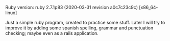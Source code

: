 Ruby version:
ruby 2.7.1p83 (2020-03-31 revision a0c7c23c9c) [x86_64-linux]

Just a simple ruby program, created to practice some stuff. Later I will try to improve it by adding some spanish spelling,
grammar and punctuation checking; maybe even as a rails application.
